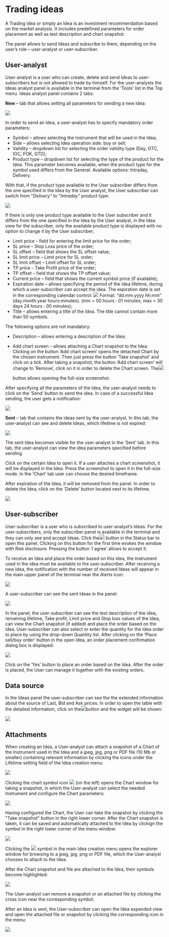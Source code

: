 # Trading ideas

A Trading idea or simply an Idea is an investment recommendation based on the market analysis. It includes predefined parameters for order placement as well as text description and chart snapshot.

The panel allows to send Ideas and subscribe to them, depending on the user’s role – user-analyst or user-subscriber.

## **User-analyst**

User-analyst is a user who can create, delete and send Ideas to user-subscribers but is not allowed to trade by himself. For the user-analysts the Ideas analyst panel is available in the terminal from the ‘Tools’ list in the Top menu. Ideas analyst panel contains 2 tabs:

**New** – ​tab that allows setting all parameters for sending a new Idea:

![](<../../.gitbook/assets/trading-ideas-new (2) (2).png>)

In order to send an Idea, a user-analyst has to specify mandatory order parameters:

* Symbol – allows selecting the instrument that will be used in the Idea;
* Side – allows selecting Idea operation side: buy or sell;
* Validity – dropdown list for selecting the order validity type (Day, GTC, IOC, FOK, GTD);
* Product type – dropdown list for selecting the type of the product for the Idea. This parameter becomes available, when the product type for the symbol used differs from the General. Available options: Intraday, Delivery.

With that, if the product type available to the User subscriber differs from the one specified in the Idea by the User analyst, the User subscriber can switch from "_Delivery"_ to "_Intraday"_ product type:

![](../../.gitbook/assets/selection.png)

If there is only one product type available to the User subscriber and it differs from the one specified in the Idea by the User analyst, in the Idea view for the subscriber, only the available product type is displayed with no option to change it by the User subscriber;

* Limit price – field for entering the limit price for the order;
* SL price – Stop Loss price of the order;
* SL offset – field that shows the SL offset value;
* SL limit price – Limit price for SL order;
* SL limit offset – Limit offset for SL order;
* TP price – Take Profit price of the order;
* TP offset – field that shows the TP offset value;
* Current price – field that shows the current symbol price (if available);
* Expiration date – allows specifying the period of the idea lifetime, during which a user-subscriber can accept the idea. The expiration date is set in the corresponding calendar control:  ![](<../../.gitbook/assets/calendar-en (2) (2).png>)  Format: “dd.mm.yyyy hh:mm” (day.month.year hours:minutes). (min = 00 hours : 01 minutes; max = 30 days 24 hours : 00 minutes);
* Title – allows entering a title of the Idea. The title cannot contain more than 50 symbols.

The following options are not mandatory:

* Description – allows entering a description of the Idea;&#x20;
*   Add chart screen – allows attaching a Chart snapshot to the Idea. Clicking on the button ‘Add chart screen’ opens the detached Chart by the chosen instrument. Then just press the button ‘Take snapshot’ and click on a tick. After taking a snapshot, the button ‘Add chart screen’ will change to ‘Remove’, click on it in order to delete the Chart screen. The![](<../../.gitbook/assets/7 (8).png>)

    button allows opening the full-size screenshot.

After specifying all the parameters of the Idea, the user-analyst needs to click on the ‘Send’ button to send the idea. In case of a successful Idea sending, the user gets a notification:

![](../../.gitbook/assets/sent-successfully-new.png)

**Sent** –​ tab that contains the ideas sent by the user-analyst. In this tab, the user-analyst can see and delete Ideas, which lifetime is not expired:

![](<../../.gitbook/assets/sent-new (1) (2).png>)

The sent Idea becomes visible for the user-analyst in the ‘Sent’ tab. In this tab, the user-analyst can view the idea parameters specified before sending.

Click on the certain Idea to open it. If a user attaches a chart screenshot, it will be displayed in the Idea. Press the screenshot to open it in the full-size mode. In the ‘Chart’ tab user can choose the desired timeframe.

After expiration of the Idea, it will be removed from the panel. In order to delete the Idea, click on the 'Delete' button located next to its lifetime.

![](../../.gitbook/assets/lifetime-delete.png)

## **User-subscriber**

User-subscriber is a user who is subscribed to user-analyst’s Ideas. For the user-subscribers, only the subscriber panel is available in the terminal and they can only see and accept Ideas. Click the![](<../../.gitbook/assets/1 (87).png>) button in the Status bar to open this panel. Clicking on this button for the first time evokes the window with Risk disclosure. Pressing the button ‘I agree’ allows to accept it.

To receive an Idea and place the order based on this idea, the instrument used in the idea must be available to the user-subscriber. After receiving a new Idea, the notification with the number of received Ideas will appear in the main upper panel of the terminal near the Alerts icon:

![](../../.gitbook/assets/idea-notification.png)

A user-subscriber can see the sent Ideas in the panel:

![](../../.gitbook/assets/ideas2.png)

In the panel, the user-subscriber can see the text description of the idea, remaining lifetime, Take profit, Limit price and Stop loss values of the Idea, can view the Chart snapshot (if added) and place the order based on the idea. User-subscriber can also select or enter the quantity for the Idea order to place by using the drop-down Quantity list. After clicking on the ‘Place sell/buy order’ button in the open Idea, an order placement confirmation dialog box is displayed:

![](<../../.gitbook/assets/6 (19) (1).png>)

Click on the ‘Yes’ button to place an order based on the Idea. After the order is placed, the User can manage it together with the existing orders.

## Data source <a href="data-source" id="data-source"></a>

In the Ideas panel the user-subscriber can see the the extended information about the source of Last, Bid and Ask prices. In order to open the table with the detailed information, click on the![](https://firebasestorage.googleapis.com/v0/b/gitbook-28427.appspot.com/o/assets%2F-LMCqxhh2XAdWPUjcvxR%2F-Mfmw1qJ2mijjFBn7R7e%2F-Mfmzp1F1CcghgMuTSY2%2FScreenshot\_6.png?alt=media\&token=24314f34-8931-450c-b5c3-dcf5567db4df)button and the widget will be shown:

![](../../.gitbook/assets/big-idea-kopiya.png)

## Attachments

When creating an Idea, a User-analyst can attach a snapshot of a Chart of the Instrument used in the Idea and a jpeg, jpg, png or PDF file (10 Mb or smaller) containing relevant information by clicking the icons under the Lifetime setting field of the Idea creation menu:

![](<../../.gitbook/assets/attachments (1) (2).png>)

Clicking the chart symbol icon ![](../../.gitbook/assets/attachment6.png) (on the left) opens the Chart window for taking a snapshot, in which the User-analyst can select the needed Instrument and configure the Chart parameters:

![](<../../.gitbook/assets/image (8).png>)

Having configured the Chart, the User can take the snapshot by clicking the "Take snapshot" button in the right lower corner. After the Chart snapshot is taken, it can be saved and automatically attached to the Idea by clickign the symbol in the right lower corner of the menu window:

![](<../../.gitbook/assets/image (24).png>)

Clicking the ![](../../.gitbook/assets/attachment7.png) symbol in the main Idea creation menu opens the explorer window for browsing to a jpeg, jpg, png or PDF file, which the User-analyst chooses to attach to the Idea.

After the Chart snapshot and file are attached to the Idea, their symbols become highlighted:

![](<../../.gitbook/assets/1 (131) (1) (2).png>)

The User-analyst can remove a snapshot or an attached file by clicking the cross icon near the corresponding symbol.

After an Idea is sent, the User-subscriber can open the Idea expanded view and open the attached file or snapshot by clicking the corresponding icon in the menu:

![](<../../.gitbook/assets/image (25).png>)
